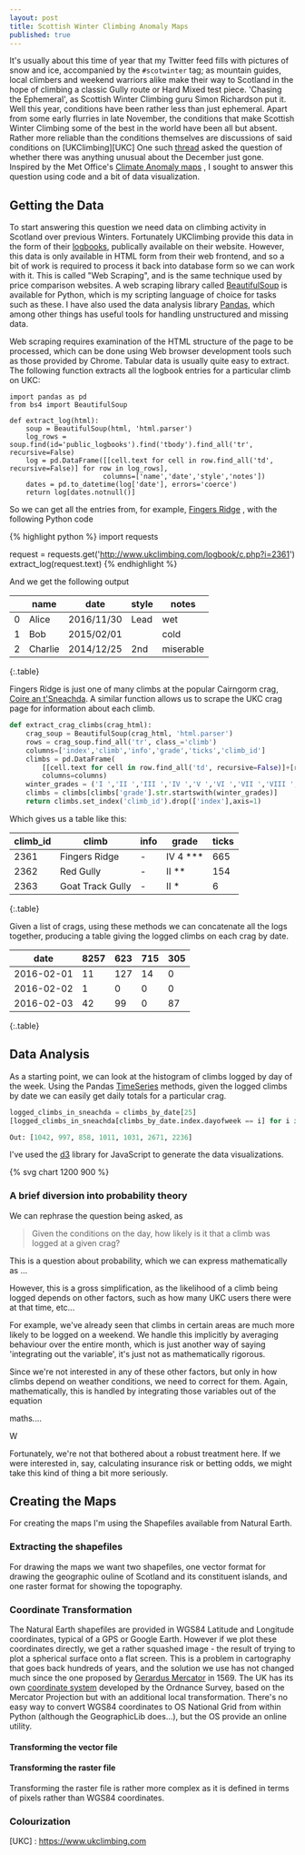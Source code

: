 ```yaml
---
layout: post
title: Scottish Winter Climbing Anomaly Maps
published: true
---
```


It's usually about this time of year that my Twitter feed fills with pictures of snow and ice, accompanied by the
`#scotwinter` tag; as mountain guides, local climbers and weekend warriors alike make their way to Scotland in the hope
of climbing a classic Gully route or Hard Mixed test piece. 'Chasing the Ephemeral', as Scottish Winter Climbing guru
Simon Richardson put it. Well this year, conditions have been rather less than just ephemeral. Apart from some early
flurries in late November, the conditions that make Scottish Winter Climbing some of the best in the world have been all
but absent. Rather more reliable than the conditions themselves are discussions of said conditions on [UKClimbing][UKC]
One such [thread](http://www.ukclimbing.com/forums/t.php?t=656490) asked the question of whether there was anything
unusual about the December just gone. Inspired by the Met Office's [Climate Anomaly
maps](http://www.metoffice.gov.uk/public/weather/climate-anomalies/#?tab=climateAnomalies) , I sought to answer this
question using code and a bit of data visualization.

Getting the Data
----------------

To start answering this question we need data on climbing activity in Scotland over previous Winters. Fortunately
UKClimbing provide this data in the form of their [logbooks](http://www.ukclimbing.com/logbook/), publically available
on their website. However, this data is only available in HTML form from their web frontend, and so a bit of work is
required to process it back into database form so we can work with it. This is called "Web Scraping", and is the same
technique used by price comparison websites. A web scraping library called
[BeautifulSoup](https://www.crummy.com/software/BeautifulSoup/) is available for Python, which is my scripting language
of choice for tasks such as these. I have also used the data analysis library [Pandas](http://pandas.pydata.org/), which
among other things has useful tools for handling unstructured and missing data.

Web scraping requires examination of the HTML structure of the page to be processed, which can be
done using Web browser development tools such as those provided by Chrome. Tabular data is usually
quite easy to extract. The following function extracts all the logbook entries for
a particular climb on UKC:


```
import pandas as pd
from bs4 import BeautifulSoup

def extract_log(html):
    soup = BeautifulSoup(html, 'html.parser')
    log_rows = soup.find(id='public_logbooks').find('tbody').find_all('tr', recursive=False)
    log = pd.DataFrame([[cell.text for cell in row.find_all('td', recursive=False)] for row in log_rows],
                       columns=['name','date','style','notes'])
    dates = pd.to_datetime(log['date'], errors='coerce')
    return log[dates.notnull()]
```

So we can get all the entries from, for example, [Fingers Ridge](http://www.ukclimbing.com/logbook/c.php?i=2361)
, with the following Python code

{% highlight python %}
import requests

request = requests.get('http://www.ukclimbing.com/logbook/c.php?i=2361')
extract_log(request.text)
{% endhighlight %}

And we get the following output


|   | name    | date        | style  | notes     |
|---|---------|-------------|--------| ----------|
| 0 | Alice   |  2016/11/30 | Lead   | wet       |
| 1 | Bob     |  2015/02/01 |        | cold      |
| 2 | Charlie |  2014/12/25 | 2nd    | miserable |
{:.table}

Fingers Ridge is just one of many climbs at the popular Cairngorm crag,
[Coire an t'Sneachda](http://www.ukclimbing.com/logbook/crag.php?id=25). A similar 
function allows us to scrape the UKC crag page for information about each climb.

```python
def extract_crag_climbs(crag_html):
    crag_soup = BeautifulSoup(crag_html, 'html.parser')
    rows = crag_soup.find_all('tr', class_='climb')
    columns=['index','climb','info','grade','ticks','climb_id']
    climbs = pd.DataFrame(
        [[cell.text for cell in row.find_all('td', recursive=False)]+[row["data-id"]] for row in rows],
        columns=columns)
    winter_grades = ('I ','II ','III ','IV ','V ','VI ','VII ','VIII ','IX ','X ','XI ','XII ')
    climbs = climbs[climbs['grade'].str.startswith(winter_grades)]
    return climbs.set_index('climb_id').drop(['index'],axis=1)
```

Which gives us a table like this:


| climb_id | climb             | info  | grade     | ticks  | 
|----------|-------------------|-------|-----------|--------|
|  2361    | Fingers Ridge     | -     | IV 4 ***  | 665    |
|  2362    | Red Gully         | -     | II **     | 154    |
|  2363    | Goat Track Gully  | -     | II *      | 6      |
{:.table}

Given a list of crags, using these methods we can concatenate all the logs together, producing a table giving the logged
climbs on each crag by date.

| date           | 8257 | 623 | 715 |305 | 
|----------------|----|----|-----|------|
|  2016-02-01    | 11 | 127 | 14 | 0
|  2016-02-02    | 1 | 0 | 0 | 0
|  2016-02-03    | 42 | 99 | 0 |87 
{:.table}


Data Analysis
-------------

As a starting point, we can look at the histogram of climbs logged by day of the week.
Using the Pandas [TimeSeries](http://pandas.pydata.org/pandas-docs/stable/timeseries.html) methods, given
the logged climbs by date we can easily get daily totals for a particular crag. 

```python
logged_climbs_in_sneachda = climbs_by_date[25]
[logged_climbs_in_sneachda[climbs_by_date.index.dayofweek == i] for i in range(7)]

Out: [1042, 997, 858, 1011, 1031, 2671, 2236]
```


I've used the [d3](https://d3js.org/) library for JavaScript to generate the data visualizations.

{% svg chart 1200 900 %}

### A brief diversion into probability theory

We can rephrase the question being asked, as

> Given the conditions on the day, how likely is it that a climb was logged at a given crag?

This is a question about probability, which we can express mathematically as ...

However, this is a gross simplification, as the likelihood of a climb being logged depends on other factors, 
such as how many UKC users there were at that time, etc...

For example, we've already seen that climbs in certain areas are much more likely to be logged on a weekend. We
handle this implicitly by averaging behaviour over the entire month, which is just another way of saying 'integrating
out the variable', it's just not as mathematically rigorous.

Since we're not interested in any of these other factors, but only in how climbs depend on weather conditions,
we need to correct for them. Again, mathematically, this is handled by integrating those variables out of the 
equation

maths....

W

Fortunately, we're not that bothered about a robust treatment here. If we were interested in, say, calculating
insurance risk or betting odds, we might take this kind of thing a bit more seriously.

Creating the Maps
-----------------

For creating the maps I'm using the Shapefiles available from Natural Earth. 

### Extracting the shapefiles

For drawing the maps we want two shapefiles, one vector format for drawing the geographic ouline of Scotland
and its constituent islands, and one raster format for showing the topography.

### Coordinate Transformation

The Natural Earth shapefiles are provided in WGS84 Latitude and Longitude coordinates, typical of a GPS or Google Earth.
However if we plot these coordinates directly, we get a rather squashed image - the result of trying to plot a spherical
surface onto a flat screen. This is a problem in cartography that goes back hundreds of years, and the solution we use
has not changed much since the one proposed by [Gerardus Mercator](https://en.wikipedia.org/wiki/Mercator_projection) in
1569. The UK has its own 
[coordinate system](https://www.ordnancesurvey.co.uk/resources/maps-and-geographic-resources/the-national-grid.html) developed by
the Ordnance Survey, based on the Mercator Projection but with an additional local transformation. There's no easy way
to convert WGS84 coordinates to OS National Grid from within Python (although the GeographicLib does...), but the OS
provide an online utility.

#### Transforming the vector file

#### Transforming the raster file

Transforming the raster file is rather more complex as it is defined in terms of pixels rather than WGS84 coordinates.

### Colourization


[UKC] : https://www.ukclimbing.com
